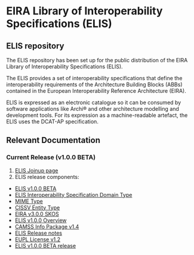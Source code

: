 # EIRA Library of Interoperability Specifications (ELIS)

## ELIS repository
The ELIS repository has been set up for the public distribution of the EIRA Library of Interoperability Specifications (ELIS). 

The ELIS provides a set of interoperability specifications that define the interoperability requirements of the Architecture Building Blocks (ABBs) contained in the European Interoperability Reference Architecture (EIRA). 

ELIS is expressed as an electronic catalogue so it can be consumed by software applications like Archi® and other architecture modelling and development tools. For its expression as a machine-readable artefact, the ELIS uses the DCAT-AP specification.

## Relevant Documentation
### Current Release (v1.0.0 BETA)

1. [ELIS Joinup page](https://joinup.ec.europa.eu/collection/common-assessment-method-standards-and-specifications-camss/about)
2. ELIS release components:
* [ELIS v1.0.0 BETA](https://github.com/isa-camss/ELIS/blob/master/elis-v1.0.0%20BETA-catalog.ttl)
* [ELIS Interoperability Specification Domain Type](https://github.com/isa-camss/ELIS/blob/master/ELIS-InteroperabilitySpecificationDomainType.ttl)
* [MIME Type](https://github.com/isa-camss/ELIS/blob/master/MIMEType.ttl)
* [CISSV Entity Type](https://github.com/isa-camss/ELIS/blob/master/CISSV-EntityType.ttl)
* [EIRA v3.0.0 SKOS](https://github.com/isa-camss/ELIS/blob/master/EIRA_v3_0_0_SKOS.rdf)
* [ELIS v1.0.0 Overview](https://github.com/isa-camss/ELIS/blob/master/ELIS%20v1.0.0%20Overview.pdf)
* [CAMSS Info Package v1.4](https://github.com/isa-camss/ELIS/blob/master/CAMSS_info%20v4.pdf)
* [ELIS Release notes](https://github.com/isa-camss/ELIS/blob/master/ELIS%20Release%20notes%20v1.0.0.pdf)
* [EUPL License v1.2](https://github.com/isa-camss/ELIS/blob/master/EUPL%20v1.2.pdf)
* [ELIS v1.0.0 BETA release](https://github.com/isa-camss/ELIS/blob/master/ELIS%20release.zip)
  
